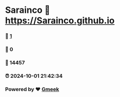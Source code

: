 # Sarainco :link: https://Sarainco.github.io 
### :page_facing_up: [1](https://Sarainco.github.io/tag.html) 
### :speech_balloon: 0 
### :hibiscus: 14457 
### :alarm_clock: 2024-10-01 21:42:34 
### Powered by :heart: [Gmeek](https://github.com/Meekdai/Gmeek)
